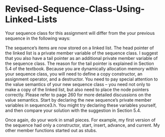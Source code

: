 # Revised-Sequence-Class-Using-Linked-Lists

Your sequence class for this assignment will differ from the your previous sequence in the following ways:

The sequence’s items are now stored on a linked list. The head pointer of the linked list is a private member variable of the sequence class. I suggest that you also have a tail pointer as an additional private member variable of the sequence class. The reason for the tail pointer is explained in Section 5.4 of the textbook.
Because you are dynamically allocation memory within your sequence class, you will need to define a copy constructor, an assignment operator, and a destructor. You need to pay special attention to the value semantics of your new sequence class – you need not only to make a copy of the linked list, but also need to place the node pointers correctly. Please refer to page 260 for more detailed discussions on the value semantics.
Start by declaring the new sequence’s private member variables in sequence3.h. You might try declaring these variables yourself, and then compare your solution with the suggestion in Section 5.4.

Once again, do your work in small pieces. For example, my first version of the sequence had only a constructor, start, insert, advance, and current. My other member functions started out as stubs.
